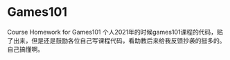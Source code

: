 # Games101
Course Homework for Games101
个人2021年的时候games101课程的代码，贴了出来，但是还是鼓励各位自己写课程代码，看助教后来给我反馈抄袭的挺多的。
自己搞懂啊。

